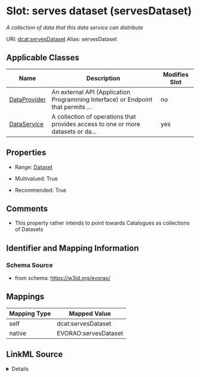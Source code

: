 

# Slot: serves dataset (servesDataset) 


_A collection of data that this data service can distribute_





URI: [dcat:servesDataset](http://www.w3.org/ns/dcat#servesDataset)
Alias: servesDataset

<!-- no inheritance hierarchy -->





## Applicable Classes

| Name | Description | Modifies Slot |
| --- | --- | --- |
| [DataProvider](DataProvider.md) | An external API (Application Programming Interface) or Endpoint that permits ... |  no  |
| [DataService](DataService.md) | A collection of operations that provides access to one or more datasets or da... |  yes  |







## Properties

* Range: [Dataset](Dataset.md)

* Multivalued: True

* Recommended: True





## Comments

* This property rather intends to point towards Catalogues as collections of Datasets

## Identifier and Mapping Information







### Schema Source


* from schema: https://w3id.org/evorao/




## Mappings

| Mapping Type | Mapped Value |
| ---  | ---  |
| self | dcat:servesDataset |
| native | EVORAO:servesDataset |




## LinkML Source

<details>
```yaml
name: servesDataset
description: A collection of data that this data service can distribute
title: serves dataset
comments:
- This property rather intends to point towards Catalogues as collections of Datasets
from_schema: https://w3id.org/evorao/
rank: 1000
slot_uri: dcat:servesDataset
alias: servesDataset
domain_of:
- DataService
range: Dataset
required: false
recommended: true
multivalued: true

```
</details>